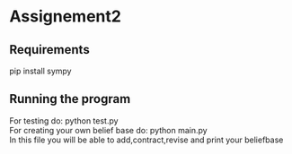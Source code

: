 # Assignement2
## Requirements
pip install sympy
## Running the program
For testing do: python test.py <br />
For creating your own belief base do: python main.py <br />
In this file you will be able to add,contract,revise and print your beliefbase




